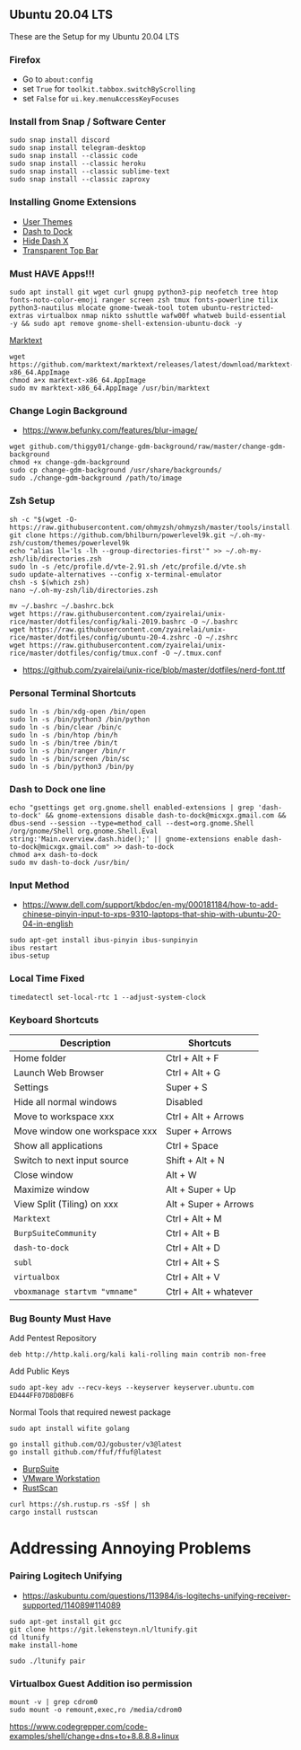 ## Ubuntu 20.04 LTS
These are the Setup for my Ubuntu 20.04 LTS

### Firefox
- Go to `about:config`  
- set `True` for `toolkit.tabbox.switchByScrolling`
- set `False` for `ui.key.menuAccessKeyFocuses`

### Install from Snap / Software Center
```
sudo snap install discord
sudo snap install telegram-desktop
sudo snap install --classic code
sudo snap install --classic heroku
sudo snap install --classic sublime-text
sudo snap install --classic zaproxy
```

### Installing Gnome Extensions
- [User Themes](https://extensions.gnome.org/extension/19/user-themes/)
- [Dash to Dock](https://extensions.gnome.org/extension/307/dash-to-dock/)
- [Hide Dash X](https://extensions.gnome.org/extension/805/hide-dash/)
- [Transparent Top Bar](https://extensions.gnome.org/extension/1708/transparent-top-bar/)

### Must HAVE Apps!!!
```
sudo apt install git wget curl gnupg python3-pip neofetch tree htop fonts-noto-color-emoji ranger screen zsh tmux fonts-powerline tilix python3-nautilus mlocate gnome-tweak-tool totem ubuntu-restricted-extras virtualbox nmap nikto sshuttle wafw00f whatweb build-essential -y && sudo apt remove gnome-shell-extension-ubuntu-dock -y
```

[Marktext](https://marktext.app/)
```
wget https://github.com/marktext/marktext/releases/latest/download/marktext-x86_64.AppImage
chmod a+x marktext-x86_64.AppImage
sudo mv marktext-x86_64.AppImage /usr/bin/marktext
```

### Change Login Background
- https://www.befunky.com/features/blur-image/
```
wget github.com/thiggy01/change-gdm-background/raw/master/change-gdm-background
chmod +x change-gdm-background
sudo cp change-gdm-background /usr/share/backgrounds/
sudo ./change-gdm-background /path/to/image
```

### Zsh Setup
```
sh -c "$(wget -O- https://raw.githubusercontent.com/ohmyzsh/ohmyzsh/master/tools/install.sh)"
git clone https://github.com/bhilburn/powerlevel9k.git ~/.oh-my-zsh/custom/themes/powerlevel9k
echo "alias ll='ls -lh --group-directories-first'" >> ~/.oh-my-zsh/lib/directories.zsh
sudo ln -s /etc/profile.d/vte-2.91.sh /etc/profile.d/vte.sh
sudo update-alternatives --config x-terminal-emulator
chsh -s $(which zsh)
nano ~/.oh-my-zsh/lib/directories.zsh

mv ~/.bashrc ~/.bashrc.bck
wget https://raw.githubusercontent.com/zyairelai/unix-rice/master/dotfiles/config/kali-2019.bashrc -O ~/.bashrc
wget https://raw.githubusercontent.com/zyairelai/unix-rice/master/dotfiles/config/ubuntu-20-4.zshrc -O ~/.zshrc
wget https://raw.githubusercontent.com/zyairelai/unix-rice/master/dotfiles/config/tmux.conf -O ~/.tmux.conf
```
- https://github.com/zyairelai/unix-rice/blob/master/dotfiles/nerd-font.ttf

### Personal Terminal Shortcuts
```
sudo ln -s /bin/xdg-open /bin/open
sudo ln -s /bin/python3 /bin/python
sudo ln -s /bin/clear /bin/c
sudo ln -s /bin/htop /bin/h
sudo ln -s /bin/tree /bin/t
sudo ln -s /bin/ranger /bin/r
sudo ln -s /bin/screen /bin/sc
sudo ln -s /bin/python3 /bin/py
```
### Dash to Dock one line
```
echo "gsettings get org.gnome.shell enabled-extensions | grep 'dash-to-dock' && gnome-extensions disable dash-to-dock@micxgx.gmail.com && dbus-send --session --type=method_call --dest=org.gnome.Shell /org/gnome/Shell org.gnome.Shell.Eval string:'Main.overview.dash.hide();' || gnome-extensions enable dash-to-dock@micxgx.gmail.com" >> dash-to-dock
chmod a+x dash-to-dock
sudo mv dash-to-dock /usr/bin/
```

### Input Method
- https://www.dell.com/support/kbdoc/en-my/000181184/how-to-add-chinese-pinyin-input-to-xps-9310-laptops-that-ship-with-ubuntu-20-04-in-english
```
sudo apt-get install ibus-pinyin ibus-sunpinyin
ibus restart
ibus-setup
```

### Local Time Fixed
```
timedatectl set-local-rtc 1 --adjust-system-clock
```

### Keyboard Shortcuts
| Description                              | Shortcuts             | 
| ---------------------------------------- | --------------------- |
| Home folder                              | Ctrl + Alt + F        | 
| Launch Web Browser                       | Ctrl + Alt + G        | 
| Settings                                 | Super + S             | 
| Hide all normal windows                  | Disabled              | 
| Move to workspace xxx                    | Ctrl + Alt + Arrows   | 
| Move window one workspace xxx            | Super + Arrows        | 
| Show all applications                    | Ctrl + Space          | 
| Switch to next input source              | Shift + Alt + N       |
| Close window                             | Alt + W               |
| Maximize window                          | Alt + Super + Up      |
| View Split (Tiling) on xxx               | Alt + Super + Arrows  |
| `Marktext`                               | Ctrl + Alt + M        |
| `BurpSuiteCommunity`                     | Ctrl + Alt + B        |
| `dash-to-dock`                           | Ctrl + Alt + D        |
| `subl`                                   | Ctrl + Alt + S        |
| `virtualbox`                             | Ctrl + Alt + V        |
| `vboxmanage startvm "vmname"`            | Ctrl + Alt + whatever |

### Bug Bounty Must Have
Add Pentest Repository
```
deb http://http.kali.org/kali kali-rolling main contrib non-free
```
Add Public Keys
```
sudo apt-key adv --recv-keys --keyserver keyserver.ubuntu.com ED444FF07D8D0BF6
```
Normal Tools that required newest package
```
sudo apt install wifite golang
```
```
go install github.com/OJ/gobuster/v3@latest
go install github.com/ffuf/ffuf@latest
```

- [BurpSuite](https://portswigger.net/burp/documentation/desktop/getting-started/download-and-install)
- [VMware Workstation](https://www.vmware.com/asean/products/workstation-pro/workstation-pro-evaluation.html)
- [RustScan](https://doc.rust-lang.org/cargo/getting-started/installation.html)
```
curl https://sh.rustup.rs -sSf | sh
cargo install rustscan
```

# Addressing Annoying Problems

### Pairing Logitech Unifying
- https://askubuntu.com/questions/113984/is-logitechs-unifying-receiver-supported/114089#114089
```
sudo apt-get install git gcc
git clone https://git.lekensteyn.nl/ltunify.git
cd ltunify
make install-home

sudo ./ltunify pair
```

### Virtualbox Guest Addition iso permission
```
mount -v | grep cdrom0
sudo mount -o remount,exec,ro /media/cdrom0
```

https://www.codegrepper.com/code-examples/shell/change+dns+to+8.8.8.8+linux
